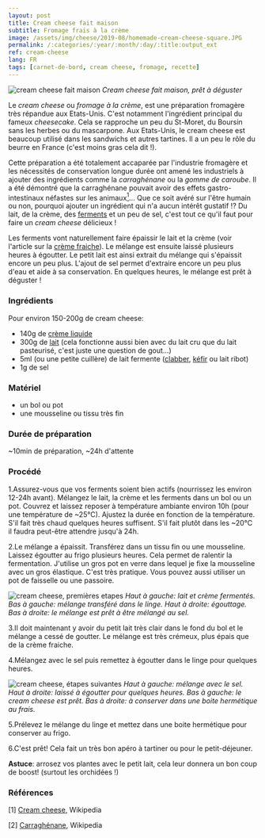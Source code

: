 ```yaml
---
layout: post
title: Cream cheese fait maison
subtitle: Fromage frais à la crème
image: /assets/img/cheese/2019-08/homemade-cream-cheese-square.JPG
permalink: /:categories/:year/:month/:day/:title:output_ext
ref: cream-cheese
lang: FR
tags: [carnet-de-bord, cream cheese, fromage, recette]
---
```


![cream cheese fait maison]({{site.baseurl}}/assets/img/cheese/2019-08/homemade-cream-cheese.JPG)
*Cream cheese fait maison, prêt à déguster*

<!--excerpt.start-->
Le *cream cheese* ou *fromage à la crème*, est une préparation fromagère très répandue aux Etats-Unis. C'est notamment l'ingrédient principal du fameux *cheesecake*.
Cela se rapproche un peu du St-Moret, du Boursin sans les herbes ou du mascarpone. 
Aux Etats-Unis, le cream cheese est beaucoup utilisé dans les sandwichs et autres tartines.
Il a un peu le rôle du beurre en France (c'est moins gras cela dit !).
<!--excerpt.end-->

Cette préparation a été totalement accaparée par l'industrie fromagère et les nécessités de conservation longue durée ont amené les industriels à ajouter des ingrédients comme 
la *carraghénane* ou la *gomme de caroube*. Il a été démontré que la carraghénane pouvait avoir des effets gastro-intestinaux néfastes sur les animaux[<sup>1</sup>](#2)...
Que ce soit avéré sur l'être humain ou non, pourquoi ajouter un ingrédient qui n'a aucun intérêt gustatif !?
Du lait, de la crème, des [ferments]({{site.baseurl}}/2019/05/22/culture-de-demarrage.html) et un peu de sel, c'est tout ce qu'il faut pour faire un *cream cheese* délicieux !

Les ferments vont naturellement faire épaissir le lait et la crème (voir l'article sur la [crème fraiche]({{site.baseurl}}/2019/06/04/creme-fraiche.html)).
Le mélange est ensuite laissé plusieurs heures à égoutter. Le petit lait est ainsi extrait du mélange qui s'épaissit encore un peu plus.
L'ajout de sel permet d'extraire encore un peu plus d'eau et aide à sa conservation.
En quelques heures, le mélange est prêt à déguster !

### Ingrédients

Pour environ 150-200g de cream cheese:
- 140g de [crème liquide]({{site.baseurl}}/2019/06/04/creme-fraiche.html)
- 300g de [lait]({{site.baseurl}}/2019/03/02/lait-cru.html) (cela fonctionne aussi bien avec du lait cru que du lait pasteurisé, c'est juste une question de gout...)
- 5ml (ou une petite cuillère) de lait fermente ([clabber]({{site.baseurl}}/2019/06/14/faire-son-levain-de-lait.html), 
[kéfir]({{site.baseurl}}/2019/05/22/culture-de-demarrage.html) ou lait ribot)
- 1g de sel

### Matériel

- un bol ou pot
- une mousseline ou tissu très fin


### Durée de préparation

~10min de préparation, ~24h d'attente

### Procédé

1.Assurez-vous que vos ferments soient bien actifs (nourrissez les environ 12-24h avant). Mélangez le lait, la crème et les ferments dans un bol ou un pot.
Couvrez et laissez reposer à température ambiante environ 10h (pour une température de ~25°C). Ajustez la durée en fonction de la température.
S'il fait très chaud quelques heures suffisent. S'il fait plutôt dans les ~20°C il faudra peut-être attendre jusqu'à 24h.

2.Le mélange a épaissit. Transférez dans un tissu fin ou une mousseline. Laissez égoutter au frigo plusieurs heures. Cela permet de ralentir la fermentation.
J'utilise un gros pot en verre dans lequel je fixe la mousseline avec un gros élastique. C'est très pratique.
Vous pouvez aussi utiliser un pot de faisselle ou une passoire.

![cream cheese, premières etapes]({{site.baseurl}}/assets/img/cheese/2019-08/cream-cheese_part1.jpg)
*Haut à gauche: lait et crème fermentés. Bas à gauche: mélange transféré dans le linge. 
Haut à droite: égouttage. Bas à droite: le mélange est prêt à être mélangé au sel.*

3.Il doit maintenant y avoir du petit lait très clair dans le fond du bol et le mélange a cessé de goutter. 
Le mélange est très crémeux, plus épais que de la crème fraiche.

4.Mélangez avec le sel puis remettez à égoutter dans le linge pour quelques heures.

![cream cheese, étapes suivantes]({{site.baseurl}}/assets/img/cheese/2019-08/cream-cheese_part2.jpg)
*Haut à gauche: mélange avec le sel. Haut à droite: laissé à égoutter pour quelques heures.
Bas à gauche: le cream cheese est prêt. Bas à droite: à conserver dans une boite hermétique au frais.*

5.Prélevez le mélange du linge et mettez dans une boite hermétique pour conserver au frigo.

6.C'est prêt! Cela fait un très bon apéro à tartiner ou pour le petit-déjeuner.

**Astuce**: arrosez vos plantes avec le petit lait, cela leur donnera un bon coup de boost! (surtout les orchidées !)


### Références

<a class="anchor" id="1">[1] <a> [Cream cheese](https://en.wikipedia.org/wiki/Cream_cheese), Wikipedia

<a class="anchor" id="2">[2]</a> [Carraghénane](https://fr.wikipedia.org/wiki/Carragh%C3%A9nane), Wikipedia


